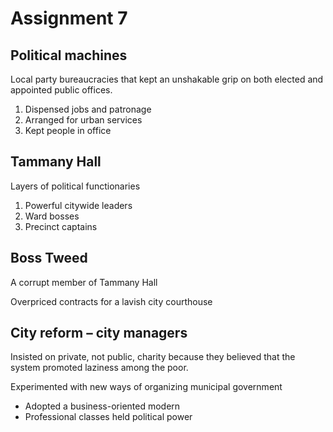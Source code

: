 # Assignment 7

## Political machines

Local party bureaucracies that kept an unshakable grip on both elected and
appointed public offices.

1. Dispensed jobs and patronage
2. Arranged for urban services
3. Kept people in office


## Tammany Hall

Layers of political functionaries
1. Powerful citywide leaders
2. Ward bosses
3. Precinct captains

## Boss Tweed

A corrupt member of Tammany Hall

Overpriced contracts for a lavish city courthouse

## City reform – city managers

Insisted on private, not public, charity because they believed that the system
promoted laziness among the poor.

Experimented with new ways of organizing municipal government
- Adopted a business-oriented modern
- Professional classes held political power

